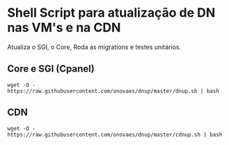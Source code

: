 # Shell Script para atualização de DN nas VM's e na CDN

Atualiza o SGI, o Core, Roda as migrations e testes unitários. 

## Core e SGI (Cpanel)
    wget -O - https://raw.githubusercontent.com/onovaes/dnup/master/dnup.sh | bash 


## CDN
    wget -O - https://raw.githubusercontent.com/onovaes/dnup/master/cdnup.sh | bash

